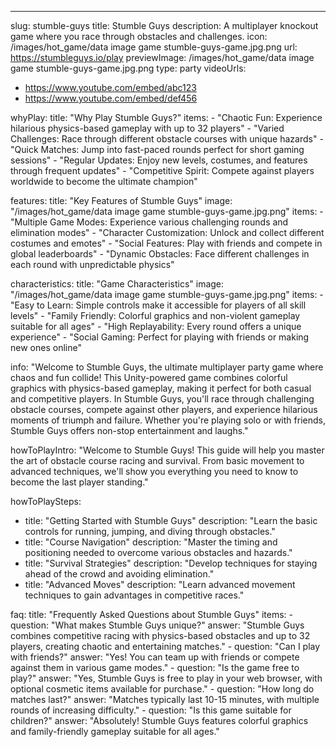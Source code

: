 ---
slug: stumble-guys
title: Stumble Guys
description: A multiplayer knockout game where you race through obstacles and challenges.
icon: /images/hot_game/data image game stumble-guys-game.jpg.png
url: https://stumbleguys.io/play
previewImage: /images/hot_game/data image game stumble-guys-game.jpg.png
type: party
videoUrls:
  - https://www.youtube.com/embed/abc123
  - https://www.youtube.com/embed/def456

whyPlay:
  title: "Why Play Stumble Guys?"
  items:
    - "Chaotic Fun: Experience hilarious physics-based gameplay with up to 32 players"
    - "Varied Challenges: Race through different obstacle courses with unique hazards"
    - "Quick Matches: Jump into fast-paced rounds perfect for short gaming sessions"
    - "Regular Updates: Enjoy new levels, costumes, and features through frequent updates"
    - "Competitive Spirit: Compete against players worldwide to become the ultimate champion"

features:
  title: "Key Features of Stumble Guys"
  image: "/images/hot_game/data image game stumble-guys-game.jpg.png"
  items:
    - "Multiple Game Modes: Experience various challenging rounds and elimination modes"
    - "Character Customization: Unlock and collect different costumes and emotes"
    - "Social Features: Play with friends and compete in global leaderboards"
    - "Dynamic Obstacles: Face different challenges in each round with unpredictable physics"

characteristics:
  title: "Game Characteristics"
  image: "/images/hot_game/data image game stumble-guys-game.jpg.png"
  items:
    - "Easy to Learn: Simple controls make it accessible for players of all skill levels"
    - "Family Friendly: Colorful graphics and non-violent gameplay suitable for all ages"
    - "High Replayability: Every round offers a unique experience"
    - "Social Gaming: Perfect for playing with friends or making new ones online"

info: "Welcome to Stumble Guys, the ultimate multiplayer party game where chaos and fun collide! This Unity-powered game combines colorful graphics with physics-based gameplay, making it perfect for both casual and competitive players. In Stumble Guys, you'll race through challenging obstacle courses, compete against other players, and experience hilarious moments of triumph and failure. Whether you're playing solo or with friends, Stumble Guys offers non-stop entertainment and laughs."

howToPlayIntro: "Welcome to Stumble Guys! This guide will help you master the art of obstacle course racing and survival. From basic movement to advanced techniques, we'll show you everything you need to know to become the last player standing."

howToPlaySteps:
  - title: "Getting Started with Stumble Guys"
    description: "Learn the basic controls for running, jumping, and diving through obstacles."
  - title: "Course Navigation"
    description: "Master the timing and positioning needed to overcome various obstacles and hazards."
  - title: "Survival Strategies"
    description: "Develop techniques for staying ahead of the crowd and avoiding elimination."
  - title: "Advanced Moves"
    description: "Learn advanced movement techniques to gain advantages in competitive races."

faq:
  title: "Frequently Asked Questions about Stumble Guys"
  items:
    - question: "What makes Stumble Guys unique?"
      answer: "Stumble Guys combines competitive racing with physics-based obstacles and up to 32 players, creating chaotic and entertaining matches."
    - question: "Can I play with friends?"
      answer: "Yes! You can team up with friends or compete against them in various game modes."
    - question: "Is the game free to play?"
      answer: "Yes, Stumble Guys is free to play in your web browser, with optional cosmetic items available for purchase."
    - question: "How long do matches last?"
      answer: "Matches typically last 10-15 minutes, with multiple rounds of increasing difficulty."
    - question: "Is this game suitable for children?"
      answer: "Absolutely! Stumble Guys features colorful graphics and family-friendly gameplay suitable for all ages." 